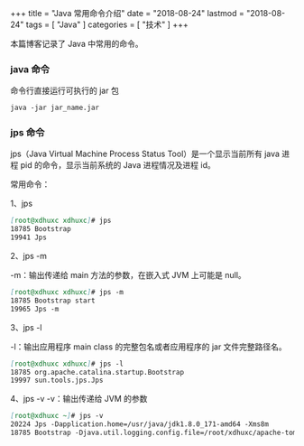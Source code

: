 +++
title = "Java 常用命令介绍"
date = "2018-08-24"
lastmod = "2018-08-24"
tags = [
    "Java"
]
categories = [
    "技术"
]
+++

本篇博客记录了 Java 中常用的命令。

<!--more-->

### java 命令
命令行直接运行可执行的 jar 包
```markdown
java -jar jar_name.jar
```

### jps 命令
jps（Java Virtual Machine Process Status Tool）是一个显示当前所有 java 进程 pid 的命令，显示当前系统的  Java 进程情况及进程 id。

常用命令：

1、jps
```markdown
[root@xdhuxc xdhuxc]# jps
18785 Bootstrap
19941 Jps
```
2、jps -m

-m：输出传递给 main 方法的参数，在嵌入式 JVM 上可能是 null。
```markdown
[root@xdhuxc xdhuxc]# jps -m
18785 Bootstrap start
19965 Jps -m
```
3、jps -l

-l：输出应用程序 main class 的完整包名或者应用程序的 jar 文件完整路径名。
```markdown
[root@xdhuxc xdhuxc]# jps -l
18785 org.apache.catalina.startup.Bootstrap
19997 sun.tools.jps.Jps
```
4、jps -v
-v：输出传递给 JVM 的参数
```markdown
[root@xdhuxc ~]# jps -v
20224 Jps -Dapplication.home=/usr/java/jdk1.8.0_171-amd64 -Xms8m
18785 Bootstrap -Djava.util.logging.config.file=/root/xdhuxc/apache-tomcat-9.0.8/conf/logging.properties -Djava.util.logging.manager=org.apache.juli.ClassLoaderLogManager -Djdk.tls.ephemeralDHKeySize=2048 -Djava.protocol.handler.pkgs=org.apache.catalina.webresources -Dorg.apache.catalina.security.SecurityListener.UMASK=0027 -Dignore.endorsed.dirs= -Dcatalina.base=/root/xdhuxc/apache-tomcat-9.0.8 -Dcatalina.home=/root/xdhuxc/apache-tomcat-9.0.8 -Djava.io.tmpdir=/root/xdhuxc/apache-tomcat-9.0.8/temp
```




